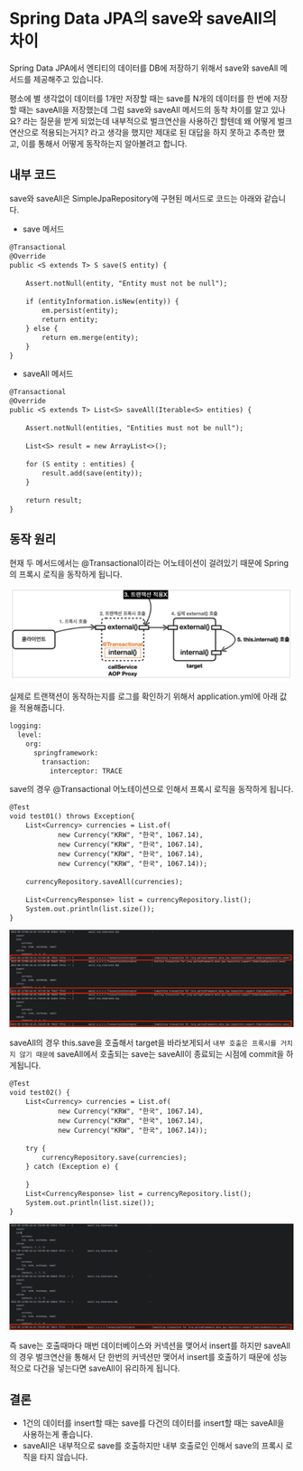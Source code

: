 # Spring Data JPA의 save와 saveAll의 차이

Spring Data JPA에서 엔티티의 데이터를 DB에 저장하기 위해서 save와 saveAll 메서드를 제공해주고 있습니다.

평소에 별 생각없이 데이터를 1개만 저장할 때는 save를 N개의 데이터를 한 번에 저장할 때는 saveAll을 저장했는데 그럼 save와 saveAll 메서드의 동착 차이를 알고 있나요? 라는 질문을 받게 되었는데 내부적으로 벌크연산을 사용하긴 할텐데 왜 어떻게 벌크 연산으로 적용되는거지? 라고 생각을 했지만 제대로 된 대답을 하지 못하고 추측만 했고, 이를 통해서 어떻게 동작하는지 알아볼려고 합니다.

## 내부 코드
save와 saveAll은 SimpleJpaRepository에 구현된 메서드로 코드는 아래와 같습니다.

* save 메서드
```
@Transactional
@Override
public <S extends T> S save(S entity) {

    Assert.notNull(entity, "Entity must not be null");

    if (entityInformation.isNew(entity)) {
        em.persist(entity);
        return entity;
    } else {
        return em.merge(entity);
    }
}
```

* saveAll 메서드
```
@Transactional
@Override
public <S extends T> List<S> saveAll(Iterable<S> entities) {

    Assert.notNull(entities, "Entities must not be null");

    List<S> result = new ArrayList<>();

    for (S entity : entities) {
        result.add(save(entity));
    }

    return result;
}
```

## 동작 원리
현재 두 메서드에서는 @Transactional이라는 어노테이션이 걸려있기 때문에 Spring의 프록시 로직을 동작하게 됩니다.

<img src="https://github.com/anwjrrp33/TIL/blob/main/JPA/save%20%EC%99%80%20saveAll%EC%9D%98%20%EC%B0%A8%EC%9D%B4/Transaction%EC%9D%B4%EB%AF%B8%EC%A7%80.png?raw=true">

실제로 트랜잭션이 동작하는지를 로그를 확인하기 위해서 application.yml에 아래 값을 적용해줍니다.
```
logging:
  level:
    org:
      springframework:
        transaction:
          interceptor: TRACE
```

save의 경우 @Transactional 어노테이션으로 인해서 프록시 로직을 동작하게 됩니다. 

```
@Test
void test01() throws Exception{
    List<Currency> currencies = List.of(
            new Currency("KRW", "한국", 1067.14),
            new Currency("KRW", "한국", 1067.14),
            new Currency("KRW", "한국", 1067.14),
            new Currency("KRW", "한국", 1067.14));

    currencyRepository.saveAll(currencies);

    List<CurrencyResponse> list = currencyRepository.list();
    System.out.println(list.size());
}
```
<img src="https://github.com/anwjrrp33/TIL/blob/main/JPA/save%20%EC%99%80%20saveAll%EC%9D%98%20%EC%B0%A8%EC%9D%B4/saveLog.png?raw=true">

saveAll의 경우 this.save을 호출해서 target을 바라보게되서 `내부 호출은 프록시를 거치지 않기 때문에` saveAll에서 호출되는 save는 saveAll이 종료되는 시점에 commit을 하게됩니다.

```
@Test
void test02() {
    List<Currency> currencies = List.of(
            new Currency("KRW", "한국", 1067.14),
            new Currency("KRW", "한국", 1067.14),
            new Currency("KRW", "한국", 1067.14));

    try {
        currencyRepository.save(currencies);
    } catch (Exception e) {

    }
    List<CurrencyResponse> list = currencyRepository.list();
    System.out.println(list.size());
}
```
<img src="https://github.com/anwjrrp33/TIL/blob/main/JPA/save%20%EC%99%80%20saveAll%EC%9D%98%20%EC%B0%A8%EC%9D%B4/saveAllLog.png?raw=true">

즉 save는 호출때마다 매번 데이터베이스와 커넥션을 맺어서 insert를 하지만 saveAll의 경우 벌크연산을 통해서 단 한번의 커넥션만 맺어서 insert를 호출하기 때문에 성능적으로 다건을 넣는다면 saveAll이 유리하게 됩니다.

## 결론
* 1건의 데이터를 insert할 때는 save를 다건의 데이터를 insert할 때는 saveAll을 사용하는게 좋습니다.
* saveAll은 내부적으로 save를 호출하지만 내부 호출로인 인해서 save의 프록시 로직을 타지 않습니다.
